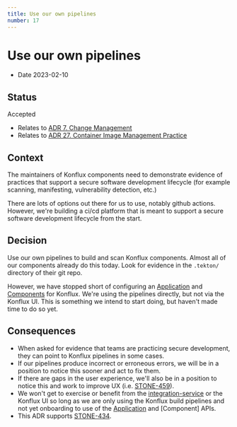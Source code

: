 ```yaml
---
title: Use our own pipelines
number: 17
---
```

# Use our own pipelines

* Date 2023-02-10

## Status

Accepted

* Relates to [ADR 7. Change Management](0007-change-management.md)
* Relates to [ADR 27. Container Image Management Practice](0027-container-images.md)

## Context

The maintainers of Konflux components need to demonstrate evidence of practices that support
a secure software development lifecycle (for example scanning, manifesting, vulnerability detection,
etc.)

There are lots of options out there for us to use, notably github actions. However, we're building
a ci/cd platform that is meant to support a secure software development lifecycle from the start.

## Decision

Use our own pipelines to build and scan Konflux components. Almost all of our components already
do this today. Look for evidence in the `.tekton/` directory of their git repo.

However, we have stopped short of configuring an [Application] and [Components] for Konflux.
We're using the pipelines directly, but not via the Konflux UI. This is something we intend to
start doing, but haven't made time to do so yet.

## Consequences

* When asked for evidence that teams are practicing secure development, they can point to Konflux
  pipelines in some cases.
* If our pipelines produce incorrect or erroneous errors, we will be in a position to notice this
  sooner and act to fix them.
* If there are gaps in the user experience, we'll also be in a position to notice this and work to
  improve UX (i.e. [STONE-459](https://issues.redhat.com/browse/STONE-459)).
* We won't get to exercise or benefit from the [integration-service] or the Konflux UI so long as
  we are only using the Konflux build pipelines and not yet onboarding to use of the [Application]
  and [Component] APIs.
* This ADR supports [STONE-434](https://issues.redhat.com/browse/STONE-434).

[integration-service]: ../ref/integration-service.html
[Application]: ../ref/application-environment-api.html#application
[Components]: ../ref/application-environment-api.html#component
